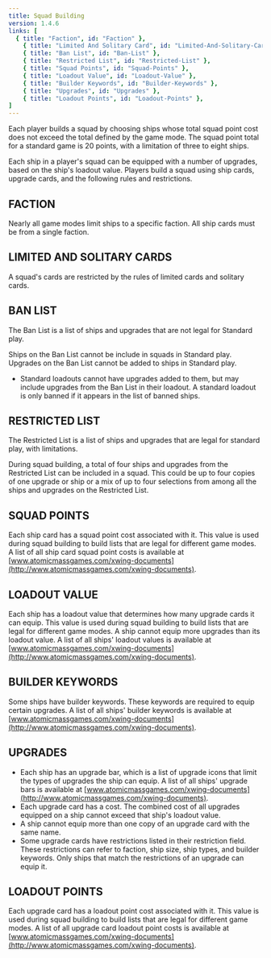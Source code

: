 ```yaml
---
title: Squad Building
version: 1.4.6
links: [
  { title: "Faction", id: "Faction" },
	{ title: "Limited And Solitary Card", id: "Limited-And-Solitary-Card" },
	{ title: "Ban List", id: "Ban-List" },
	{ title: "Restricted List", id: "Restricted-List" },
	{ title: "Squad Points", id: "Squad-Points" },
	{ title: "Loadout Value", id: "Loadout-Value" },
	{ title: "Builder Keywords", id: "Builder-Keywords" },
	{ title: "Upgrades", id: "Upgrades" },
	{ title: "Loadout Points", id: "Loadout-Points" },
]
---
```


Each player builds a squad by choosing ships whose total squad point cost
does not exceed the total defined by the game mode. The squad point total for
a standard game is 20 points, with a limitation of three to eight ships.

Each ship in a player's squad can be equipped with a number of upgrades,
based on the ship's loadout value. Players build a squad using ship cards,
upgrade cards, and the following rules and restrictions.

## FACTION

Nearly all game modes limit ships to a specific faction. All ship cards must be
from a single faction.

## LIMITED AND SOLITARY CARDS

A squad's cards are restricted by the rules of limited cards and solitary cards.

## BAN LIST

The Ban List is a list of ships and upgrades that are not legal for Standard
play.

Ships on the Ban List cannot be include in squads in Standard play. Upgrades
on the Ban List cannot be added to ships in Standard play.

- Standard loadouts cannot have upgrades added to them, but may include
  upgrades from the Ban List in their loadout. A standard loadout is only
  banned if it appears in the list of banned ships.

## RESTRICTED LIST

The Restricted List is a list of ships and upgrades that are legal for standard
play, with limitations.

During squad building, a total of four ships and upgrades from the Restricted
List can be included in a squad. This could be up to four copies of one
upgrade or ship or a mix of up to four selections from among all the ships and
upgrades on the Restricted List.

## SQUAD POINTS

Each ship card has a squad point cost associated with it. This value is used
during squad building to build lists that are legal for different game modes. A
list of all ship card squad point costs is available at [www.atomicmassgames.com/xwing-documents](http://www.atomicmassgames.com/xwing-documents).

## LOADOUT VALUE

Each ship has a loadout value that determines how many upgrade cards it can
equip. This value is used during squad building to build lists that are legal for
different game modes. A ship cannot equip more upgrades than its loadout
value. A list of all ships' loadout values is available at [www.atomicmassgames.com/xwing-documents](http://www.atomicmassgames.com/xwing-documents).

## BUILDER KEYWORDS

Some ships have builder keywords. These keywords are required to equip
certain upgrades. A list of all ships' builder keywords is available at [www.atomicmassgames.com/xwing-documents](http://www.atomicmassgames.com/xwing-documents).

## UPGRADES

- Each ship has an upgrade bar, which is a list of upgrade icons that limit
  the types of upgrades the ship can equip. A list of all ships' upgrade bars
  is available at [www.atomicmassgames.com/xwing-documents](http://www.atomicmassgames.com/xwing-documents).
- Each upgrade card has a cost. The combined cost of all upgrades
  equipped on a ship cannot exceed that ship's loadout value.
- A ship cannot equip more than one copy of an upgrade card with the same
  name.
- Some upgrade cards have restrictions listed in their restriction field.
  These restrictions can refer to faction, ship size, ship types, and builder
  keywords. Only ships that match the restrictions of an upgrade can equip
  it.

## LOADOUT POINTS

Each upgrade card has a loadout point cost associated with it. This value
is used during squad building to build lists that are legal for different game
modes. A list of all upgrade card loadout point costs is available at [www.atomicmassgames.com/xwing-documents](http://www.atomicmassgames.com/xwing-documents).
